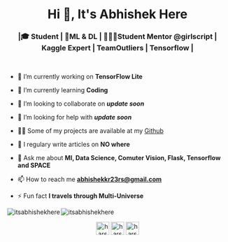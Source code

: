 <h1 align="center">Hi 👋, It's Abhishek Here</h1>
<h3 align="center">|🎓 Student | 🤖ML & DL | 👨🏻‍💻Student Mentor @girlscript | Kaggle Expert | TeamOutliers | Tensorflow |</h3>

<br>

- 🔭 I’m currently working on **TensorFlow Lite**

- 🌱 I’m currently learning **Coding**

- 👯 I’m looking to collaborate on ***update soon***

- 🤔 I’m looking for help with ***update soon***

- 👨‍💻 Some of my projects are available at my [Github](https://github.com/itsabhishekhere?tab=repositories)

- 📝 I regulary write articles on **NO where**

- 💬 Ask me about **Ml, Data Science, Comuter Vision, Flask, Tensorflow and SPACE**

- 📫 How to reach me **abhishekkr23rs@gmail.com**

- ⚡ Fun fact **I travels through Multi-Universe**



<img align="left" src="https://github-readme-stats.vercel.app/api/top-langs/?username=itsabhishekhere&layout=compact&hide=html&theme=radical" alt="itsabhishekhere" />

<img align="center" src="https://github-readme-stats.vercel.app/api?username=itsabhishekhere&show_icons=true&theme=radical" alt="itsabhishekhere" />

<p align="center">
</a>
<a href="https://www.linkedin.com/in/abhishek-5b642580/" target="blank"><img align="center" src="https://cdn.jsdelivr.net/npm/simple-icons@3.0.1/icons/linkedin.svg" alt="harshcasper" height="30" width="30" /></a>
<a href="https://www.kaggle.com/iabhishekmaurya" target="blank"><img align="center" src="https://cdn.jsdelivr.net/npm/simple-icons@3.0.1/icons/kaggle.svg" alt="harshcasper" height="30" width="30" /></a>
<a href="https://www.instagram.com/__hey_abhi/" target="blank"><img align="center" src="https://cdn.jsdelivr.net/npm/simple-icons@3.0.1/icons/instagram.svg" alt="harshcasper" height="30" width="30" /></a>
</p>
